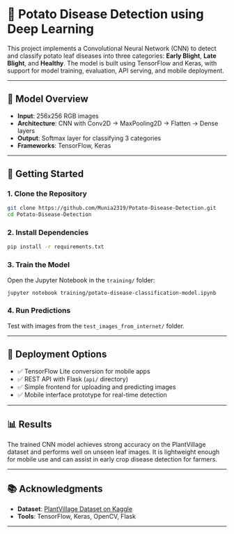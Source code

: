 
# 🥔 Potato Disease Detection using Deep Learning

This project implements a Convolutional Neural Network (CNN) to detect and classify potato leaf diseases into three categories: **Early Blight**, **Late Blight**, and **Healthy**. The model is built using TensorFlow and Keras, with support for model training, evaluation, API serving, and mobile deployment.

---

## 🧠 Model Overview

- **Input**: 256x256 RGB images  
- **Architecture**: CNN with Conv2D → MaxPooling2D → Flatten → Dense layers  
- **Output**: Softmax layer for classifying 3 categories  
- **Frameworks**: TensorFlow, Keras  

---

## 🚀 Getting Started

### 1. Clone the Repository

```bash
git clone https://github.com/Munia2319/Potato-Disease-Detection.git
cd Potato-Disease-Detection
````

### 2. Install Dependencies

```bash
pip install -r requirements.txt
```

### 3. Train the Model

Open the Jupyter Notebook in the `training/` folder:

```bash
jupyter notebook training/potato-disease-classification-model.ipynb
```

### 4. Run Predictions

Test with images from the `test_images_from_internet/` folder.

---

## 📱 Deployment Options

* ✅ TensorFlow Lite conversion for mobile apps
* ✅ REST API with Flask (`api/` directory)
* ✅ Simple frontend for uploading and predicting images
* ✅ Mobile interface prototype for real-time detection

---

## 📊 Results

The trained CNN model achieves strong accuracy on the PlantVillage dataset and performs well on unseen leaf images. It is lightweight enough for mobile use and can assist in early crop disease detection for farmers.

---

## 📚 Acknowledgments

* **Dataset**: [PlantVillage Dataset on Kaggle](https://www.kaggle.com/datasets/arjuntejaswi/plant-village)
* **Tools**: TensorFlow, Keras, OpenCV, Flask

---





